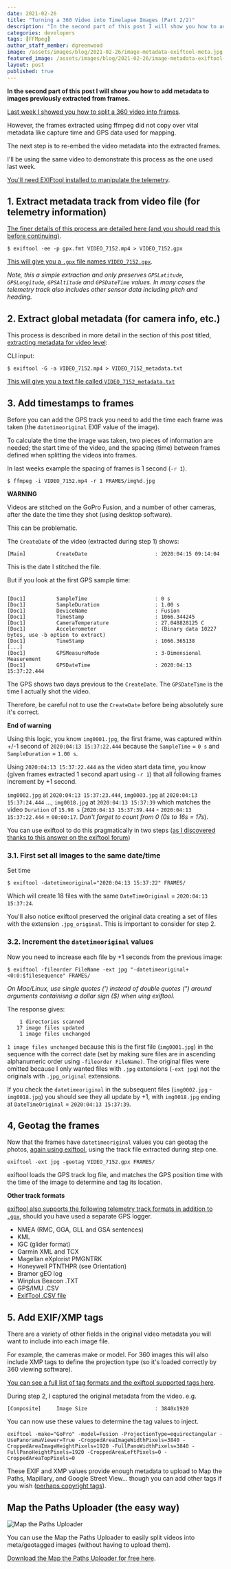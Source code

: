```yaml
---
date: 2021-02-26
title: "Turning a 360 Video into Timelapse Images (Part 2/2)"
description: "In the second part of this post I will show you how to add metadata to images previously extracted from frames."
categories: developers
tags: [FFMpeg]
author_staff_member: dgreenwood
image: /assets/images/blog/2021-02-26/image-metadata-exiftool-meta.jpg
featured_image: /assets/images/blog/2021-02-26/image-metadata-exiftool-sm.jpg
layout: post
published: true
---
```


**In the second part of this post I will show you how to add metadata to images previously extracted from frames.**

[Last week I showed you how to split a 360 video into frames](/blog/2021/turn-360-video-into-timelapse-images-part-1).

However, the frames extracted using ffmpeg did not copy over vital metadata like capture time and GPS data used for mapping.

The next step is to re-embed the video metadata into the extracted frames.

I'll be using the same video to demonstrate this process as the one used last week.

[You'll need EXIFtool installed to manipulate the telemetry](https://exiftool.org/geotag.html#Inverse).

## 1. Extract metadata track from video file (for telemetry information)

[The finer details of this process are detailed here (and you should read this before continuing)](/blog/2020//extracting-gps-track-from-360-timelapse-video/).

```
$ exiftool -ee -p gpx.fmt VIDEO_7152.mp4 > VIDEO_7152.gpx
```

[This will give you a `.gpx` file names `VIDEO_7152.gpx`](https://gitlab.com/snippets/1977078).

_Note, this a simple extraction and only preserves `GPSLatitude`, `GPSLongitude`, `GPSAltitude` and `GPSDateTime` values. In many cases the telemetry track also includes other sensor data including pitch and heading._

## 2. Extract global metadata (for camera info, etc.)

This process is described in more detail in the section of this post titled, [extracting metadata for video level](/blog/2020/metadata-exif-xmp-360-video-files):

CLI input: 

```
$ exiftool -G -a VIDEO_7152.mp4 > VIDEO_7152_metadata.txt
```

[This will give you a text file called `VIDEO_7152_metadata.txt`](https://gitlab.com/-/snippets/1971842)

## 3. Add timestamps to frames

Before you can add the GPS track you need to add the time each frame was taken (the `datetimeoriginal` EXIF value of the image).

To calculate the time the image was taken, two pieces of information are needed; the start time of the video, and the spacing (time) between frames defined when splitting the videos into frames.

In last weeks example the spacing of frames is 1 second (`-r 1`).

```
$ ffmpeg -i VIDEO_7152.mp4 -r 1 FRAMES/img%d.jpg
```

**WARNING**

Videos are stitched on the GoPro Fusion, and a number of other cameras, after the date the time they shot (using desktop software).

This can be problematic.

The `CreateDate` of the video (extracted during step 1) shows:

```
[Main]          CreateDate                      : 2020:04:15 09:14:04
```

This is the date I stitched the file.

But if you look at the first GPS sample time:

```

[Doc1]          SampleTime                      : 0 s
[Doc1]          SampleDuration                  : 1.00 s
[Doc1]          DeviceName                      : Fusion
[Doc1]          TimeStamp                       : 1066.344245
[Doc1]          CameraTemperature               : 27.048828125 C
[Doc1]          Accelerometer                   : (Binary data 10227 bytes, use -b option to extract)
[Doc1]          TimeStamp                       : 1066.365138
[...]
[Doc1]          GPSMeasureMode                  : 3-Dimensional Measurement
[Doc1]          GPSDateTime                     : 2020:04:13 15:37:22.444
```

The GPS shows two days previous to the `CreateDate`. The `GPSDateTime` is the time I actually shot the video.

Therefore, be careful not to use the `CreateDate` before being absolutely sure it's correct.

**End of warning**

Using this logic, you know `img0001.jpg`, the first frame, was captured within +/-1 second of `2020:04:13 15:37:22.444` because the `SampleTime` = `0 s` and `SampleDuration` = `1.00 s`.

Using `2020:04:13 15:37:22.444` as the video start data time, you know (given frames extracted 1 second apart using `-r 1`) that all following frames increment by +1 second.

`img0002.jpg` at `2020:04:13 15:37:23.444`, `img0003.jpg` at `2020:04:13 15:37:24.444` ..., `img0018.jpg` at `2020:04:13 15:37:39` which matches the video `Duration` of `15.98 s` (`2020:04:13 15:37:39.444` - `2020:04:13 15:37:22.444` =  `00:00:17`. _Don't forget to count from 0 (0s to 16s = 17s_).

You can use exiftool to do this pragmatically in two steps ([as I discovered thanks to this answer on the exiftool forum](https://exiftool.org/forum/index.php?topic=5621.0))

### 3.1. First set all images to the same date/time

Set time

```
$ exiftool -datetimeoriginal="2020:04:13 15:37:22" FRAMES/
```

Which will create 18 files with the same `DateTimeOriginal` = `2020:04:13 15:37:24`.

You'll also notice exiftool preserved the original data creating a set of files with the extension `.jpg_original`. This is important to consider for step 2.

### 3.2. Increment the `datetimeoriginal` values

Now you need to increase each file by +1 seconds from the previous image:

```
$ exiftool -fileorder FileName -ext jpg "-datetimeoriginal+<0:0:$filesequence" FRAMES/
```

_On Mac/Linux, use single quotes (') instead of double quotes (") around arguments containisng a dollar sign ($) when uing exiftool._

The response gives:

```
    1 directories scanned
   17 image files updated
    1 image files unchanged
```

`1 image files unchanged` because this is the first file (`img0001.jpg`) in the sequence with the correct date (set by making sure files are in ascending alphanumeric order using `-fileorder FileName)`. The original files were omitted because I only wanted files with `.jpg` extensions (`-ext jpg`) not the originals with `.jpg_original` extensions.

If you check the `datetimeoriginal` in the subsequent files (`img0002.jpg` - `img0018.jpg`) you should see they all update by +1, with `img0018.jpg` ending at `DateTimeOriginal` = `2020:04:13 15:37:39`.

## 4, Geotag the frames

Now that the frames have `datetimeoriginal` values you can geotag the photos, [again using exiftool](https://exiftool.org/geotag.html), using the track file extracted during step one.

```
exiftool -ext jpg -geotag VIDEO_7152.gpx FRAMES/
```

exiftool loads the GPS track log file, and matches the GPS position time with the time of the image to determine and tag its location.

**Other track formats**

[exiftool also supports the following telemetry track formats in addition to `.gpx`](https://exiftool.org/geotag.html), should you have used a separate GPS logger.

* NMEA (RMC, GGA, GLL and GSA sentences)
* KML
* IGC (glider format)
* Garmin XML and TCX
* Magellan eXplorist PMGNTRK
* Honeywell PTNTHPR (see Orientation)
* Bramor gEO log
* Winplus Beacon .TXT
* GPS/IMU .CSV
* [ExifTool .CSV file](https://exiftool.org/geotag.html#CSVFormat)

## 5. Add EXIF/XMP tags

There are a variety of other fields in the original video metadata you will want to include into each image file.

For example, the cameras make or model. For 360 images this will also include  XMP tags to define the projection type (so it's loaded correctly by 360 viewing software).

[You can see a full list of tag formats and the exiftool supported tags here](https://exiftool.org/TagNames/).

During step 2, I captured the original metadata from the video. e.g.

```
[Composite]     Image Size                      : 3840x1920
```

You can now use these values to determine the tag values to inject.

```
exiftool -make="GoPro" -model=Fusion -ProjectionType=equirectangular -UsePanoramaViewer=True -CroppedAreaImageWidthPixels=3840 -CroppedAreaImageHeightPixels=1920 -FullPanoWidthPixels=3840 -FullPanoHeightPixels=1920 -CroppedAreaLeftPixels=0 -CroppedAreaTopPixels=0 
```

These EXIF and XMP values provide enough metadata to upload to Map the Paths, Mapillary, and Google Street View... though you can add other tags if you wish ([perhaps copyright tags](https://campfire.trekview.org/t/how-do-i-copyright-my-images-using-the-exif-data/233)).

## Map the Paths Uploader (the easy way)

<img class="img-fluid" src="/assets/images/blog/2021-02-19/mtpu-screenshot.jpg" alt="Map the Paths Uploader" title="Map the Paths Uploader" />

You can use the Map the Paths Uploader to easily split videos into meta/geotagged images (without having to upload them).

[Download the Map the Paths Uploader for free here](https://www.mapthepaths.com/uploader).